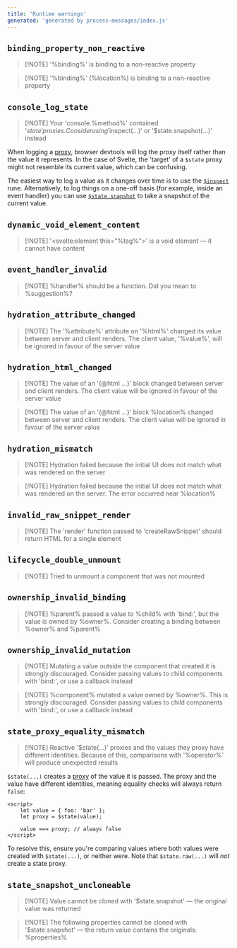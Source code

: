 ```yaml
---
title: 'Runtime warnings'
generated: 'generated by process-messages/index.js'
---
```


## `binding_property_non_reactive`

> [!NOTE] '%binding%' is binding to a non-reactive property

> [!NOTE] '%binding%' (%location%) is binding to a non-reactive property

## `console_log_state`

> [!NOTE] Your 'console.%method%' contained '$state' proxies. Consider using '$inspect(...)' or '$state.snapshot(...)' instead

When logging a [proxy](https://developer.mozilla.org/en-US/docs/Web/JavaScript/Reference/Global_Objects/Proxy), browser devtools will log the proxy itself rather than the value it represents. In the case of Svelte, the 'target' of a `$state` proxy might not resemble its current value, which can be confusing.

The easiest way to log a value as it changes over time is to use the [`$inspect`](https://svelte-5-preview.vercel.app/docs/runes#$inspect) rune. Alternatively, to log things on a one-off basis (for example, inside an event handler) you can use [`$state.snapshot`](https://svelte-5-preview.vercel.app/docs/runes#$state-snapshot) to take a snapshot of the current value.

## `dynamic_void_element_content`

> [!NOTE] '\<svelte:element this="%tag%">' is a void element — it cannot have content

## `event_handler_invalid`

> [!NOTE] %handler% should be a function. Did you mean to %suggestion%?

## `hydration_attribute_changed`

> [!NOTE] The '%attribute%' attribute on '%html%' changed its value between server and client renders. The client value, '%value%', will be ignored in favour of the server value

## `hydration_html_changed`

> [!NOTE] The value of an '{@html ...}' block changed between server and client renders. The client value will be ignored in favour of the server value

> [!NOTE] The value of an '{@html ...}' block %location% changed between server and client renders. The client value will be ignored in favour of the server value

## `hydration_mismatch`

> [!NOTE] Hydration failed because the initial UI does not match what was rendered on the server

> [!NOTE] Hydration failed because the initial UI does not match what was rendered on the server. The error occurred near %location%

## `invalid_raw_snippet_render`

> [!NOTE] The 'render' function passed to 'createRawSnippet' should return HTML for a single element

## `lifecycle_double_unmount`

> [!NOTE] Tried to unmount a component that was not mounted

## `ownership_invalid_binding`

> [!NOTE] %parent% passed a value to %child% with 'bind:', but the value is owned by %owner%. Consider creating a binding between %owner% and %parent%

## `ownership_invalid_mutation`

> [!NOTE] Mutating a value outside the component that created it is strongly discouraged. Consider passing values to child components with 'bind:', or use a callback instead

> [!NOTE] %component% mutated a value owned by %owner%. This is strongly discouraged. Consider passing values to child components with 'bind:', or use a callback instead

## `state_proxy_equality_mismatch`

> [!NOTE] Reactive '$state(...)' proxies and the values they proxy have different identities. Because of this, comparisons with '%operator%' will produce unexpected results

`$state(...)` creates a [proxy](https://developer.mozilla.org/en-US/docs/Web/JavaScript/Reference/Global_Objects/Proxy) of the value it is passed. The proxy and the value have different identities, meaning equality checks will always return `false`:

```svelte
<script>
	let value = { foo: 'bar' };
	let proxy = $state(value);

	value === proxy; // always false
</script>
```

To resolve this, ensure you're comparing values where both values were created with `$state(...)`, or neither were. Note that `$state.raw(...)` will _not_ create a state proxy.

## `state_snapshot_uncloneable`

> [!NOTE] Value cannot be cloned with '$state.snapshot' — the original value was returned

> [!NOTE] The following properties cannot be cloned with '$state.snapshot' — the return value contains the originals:
> %properties%
